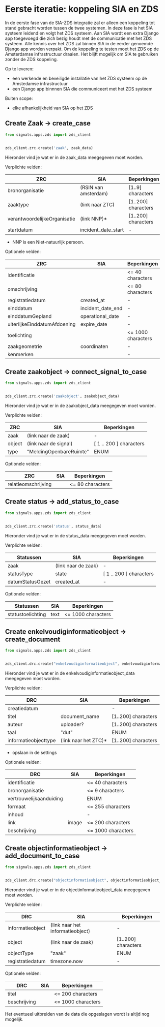 # Eerste iteratie: koppeling SIA en ZDS
In de eerste fase van de SIA-ZDS integratie zal er alleen een koppeling tot stand
gebracht worden tussen de twee systemen. In deze fase is het SIA systeem leidend
en volgt het ZDS systeem. Aan SIA wordt een extra Django app toegevoegd die zich
bezig houdt met de communicatie met het ZDS systeem. Alle kennis over het ZDS zal
binnen SIA in de eerder genoemde Django app worden verpakt. Om de koppeling te
testen moet het ZDS op de Amsterdamse infrastructuur draaien. Het blijft mogelijk
om SIA te gebruiken zonder de ZDS koppeling.

Op te leveren:
* een werkende en beveiligde installatie van het ZDS systeem op de Amstedamse
  infrastructuur
* een Django app binnnen SIA die communiceert met het ZDS systeem

Buiten scope:
* elke afhankelijkheid van SIA op het ZDS


## Create Zaak -> create_case

```python
from signals.apps.zds import zds_client


zds_client.zrc.create('zaak', zaak_data)
```

Hieronder vind je wat er in de zaak_data meegegeven moet worden.

Verplichte velden:

| ZRC                           | SIA                   | Beperkingen           |
|-------------------------------|-----------------------|-----------------------|
| bronorganisatie               | (RSIN van amsterdam)  | [1..9] characters     |
| zaaktype                      | (link naar ZTC)       | [1..200] characters   |
| verantwoordelijkeOrganisatie  | (link NNP)*           | [1..200] characters   |
| startdatum                    | incident_date_start   | -                     |

* NNP is een Niet-natuurlijk persoon.

Optionele velden:

| ZRC                           | SIA                   | Beperkingen           |
|-------------------------------|-----------------------|-----------------------|
| identificatie                 |                       | <= 40 characters      |
| omschrijving                  |                       | <= 80 characters      |
| registratiedatum              | created_at            | -                     |
| einddatum                     | incident_date_end     | -                     |
| einddatumGepland              | operational_date      | -                     |
| uiterlijkeEinddatumAfdoening  | expire_date           | -                     |
| toelichting                   |                       | <= 1000 characters    |
| zaakgeometrie                 | coordinaten           | -                     |
| kenmerken                     |                       | -                     |

## Create zaakobject -> connect_signal_to_case

```python
from signals.apps.zds import zds_client


zds_client.zrc.create('zaakobject', zaakobject_data)
```

Hieronder vind je wat er in de zaakobject_data meegegeven moet worden.

Verplichte velden:

| ZRC                   | SIA                     | Beperkingen               |
|-----------------------|-------------------------|---------------------------|
| zaak                  | (link naar de zaak)     | -                         |
| object                | (link naar de signal)   | [ 1 .. 200 ] characters   |
| type                  | "MeldingOpenbareRuimte" | ENUM                      |

Optionele velden:

| ZRC                   | SIA                   | Beperkingen               |
|-----------------------|-----------------------|---------------------------|
| relatieomschrijving   |                       | <= 80 characters          |


## Create status -> add_status_to_case

```python
from signals.apps.zds import zds_client


zds_client.zrc.create('status', status_data)
```

Hieronder vind je wat er in de status_data meegegeven moet worden.

Verplichte velden:

| Statussen             | SIA                 | Beperkingen               |
|-----------------------|---------------------|---------------------------|
| zaak                  | (link naar de zaak) | -                         |
| statusType            | state               | [ 1 .. 200 ] characters   |
| datumStatusGezet      | created_at          | -                         |

Optionele velden:

| Statussen             | SIA                 | Beperkingen               |
|-----------------------|---------------------|---------------------------|
| statustoelichting     | text                | <= 1000 characters        |


## Create enkelvoudiginformatieobject -> create_document

```python
from signals.apps.zds import zds_client


zds_client.drc.create("enkelvoudiginformatieobject", enkelvoudiginformatieobject_data)
```

Hieronder vind je wat er in de enkelvoudiginformatieobject_data meegegeven moet worden.

Verplichte velden:

| DRC                         | SIA                   | Beperkingen           |
|-----------------------------|-----------------------|-----------------------|
| creatiedatum                |                       | -                     |
| titel                       | document_name         | [1..200] characters   |
| auteur                      | uploader?             | [1..200] characters   |
| taal                        | "dut"                 | ENUM                  |
| informatieobjecttype        | (link naar het ZTC)*  | [1..200] characters   |

* opslaan in de settings

Optionele velden:

| DRC                         | SIA                   | Beperkingen           |
|-----------------------------|-----------------------|-----------------------|
| identificatie               |                       | <= 40 characters      |
| bronorganisatie             |                       | <= 9 characters       |
| vertrouwelijkaanduiding     |                       | ENUM                  |
| formaat                     |                       | <= 255 characters     |
| inhoud                      |                       | -                     |
| link                        | image                 | <= 200 characters     |
| beschrijving                |                       | <= 1000 characters    |


## Create objectinformatieobject -> add_document_to_case

```python
from signals.apps.zds import zds_client


zds_client.drc.create("objectinformatieobject", objectinformatieobject_data)
```

Hieronder vind je wat er in de objectinformatieobject_data meegegeven moet worden.

Verplichte velden:

| DRC                    | SIA                              | Beperkingen           |
|------------------------|----------------------------------|-----------------------|
| informatieobject       | (link naar het informatieobject) | -                     |
| object                 | (link naar de zaak)              | [1..200] characters   |
| objectType             | "zaak"                           | ENUM                  |
| registratiedatum       | timezone.now                     | -                     |

Optionele velden:

| DRC                    | SIA                   | Beperkingen           |
|------------------------|-----------------------|-----------------------|
| titel                  |                       | <= 200 characters     |
| beschrijving           |                       | <= 1000 characters    |

Het eventueel uitbreiden van de data die opgeslagen wordt is altijd nog mogelijk.
